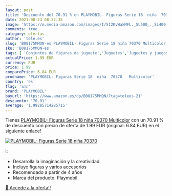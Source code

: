 ```yaml
---
layout: post
title: 'Descuento del 70.91 % en PLAYMOBIL- Figuras Serie 18  niña  70370'
date: 2021-08-23 08:32:35
image: 'https://m.media-amazon.com/images/I/512KvWakMFL._SL500_._SL400_.jpg'
comments: true
category: ofertas
author: 'tole.es'
slug: 'B08175MMQN-es PLAYMOBIL- Figuras Serie 18 niña 70370 Multicolor'
sku: 'B08175MMQN-es'
tags: [ 'Conjuntos de figuras de juguete','Juguetes','Juguetes y juegos','Muñecos y figuras','playmobil','playmobil-', ]
actualPrice: 1.99 EUR
currency: EUR
price: 1.99
comparePrice: 6.84 EUR
prodname: 'PLAYMOBIL- Figuras Serie 18  niña  70370   Multicolor'
country: 'es'
flag: '🇪🇸'
brand: 'PLAYMOBIL'
buyurl: 'https://www.amazon.es/dp/B08175MMQN/?tag=tolees-21'
descuento: '70.91'
average: '1.99285714285715'
---
```


Tienes [PLAYMOBIL- Figuras Serie 18  niña  70370   Multicolor](https://www.amazon.es/dp/B08175MMQN/?tag=tolees-21) con un 70.91 % de descuento con precio de oferta de 1.99 EUR (original: 6.84 EUR) en el siguiente enlace!

[![PLAYMOBIL- Figuras Serie 18  niña  70370](https://m.media-amazon.com/images/I/512KvWakMFL._SL500_._SL400_.jpg)](https://www.amazon.es/dp/B08175MMQN/?tag=tolees-21)

ℹ️:

- Desarrolla la imaginación y la creatividad
- Incluye figuras y varios accesorios
- Recomendado a partir de 4 años
- Marca del producto: Playmobil

[🛒 Accede a la oferta!!](https://www.amazon.es/dp/B08175MMQN/?tag=tolees-21)
